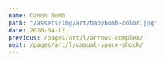 ```yaml
---
name: Canon Bomb
path: "/assets/img/art/babybomb-color.jpg"
date: 2020-04-12
previous: /pages/art/l/arrows-complex/
next: /pages/art/l/casual-space-shock/
---
```

